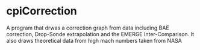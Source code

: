 # cpiCorrection

A program that drwas a correction graph from data including BAE correction, Drop-Sonde extrapolation and the EMERGE Inter-Comparison. 
It also draws theoretical data from high mach numbers taken from NASA

